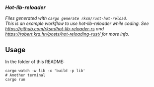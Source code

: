 ### *Hot-lib-reloader*
*Files generated with `cargo generate rksm/rust-hot-reload`.*  
*This is an example workflow to use hot-lib-reloader while coding. See https://github.com/rksm/hot-lib-reloader-rs and https://robert.kra.hn/posts/hot-reloading-rust/ for more info.*

## Usage

In the folder of this README:
```shell
cargo watch -w lib -x 'build -p lib'
# Another terminal
cargo run
```